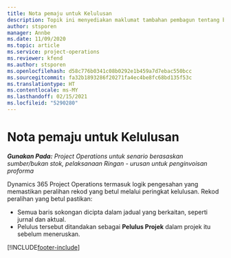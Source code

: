 ```yaml
---
title: Nota pemaju untuk Kelulusan
description: Topik ini menyediakan maklumat tambahan pembagun tentang bekerja dengan pelulus.
author: stsporen
manager: Annbe
ms.date: 11/09/2020
ms.topic: article
ms.service: project-operations
ms.reviewer: kfend
ms.author: stsporen
ms.openlocfilehash: d58c776b0341c08b0292e1b459a7d7ebac550bcc
ms.sourcegitcommit: fa32b1893286f20271fa4ec4be8fc68bd135f53c
ms.translationtype: HT
ms.contentlocale: ms-MY
ms.lasthandoff: 02/15/2021
ms.locfileid: "5290280"
---
```

# <a name="developer-notes-for-approvals"></a>Nota pemaju untuk Kelulusan

_**Gunakan Pada:** Project Operations untuk senario berasaskan sumber/bukan stok, pelaksanaan Ringan - urusan untuk penginvoisan proforma_

Dynamics 365 Project Operations termasuk logik pengesahan yang memastikan peralihan rekod yang betul melalui peringkat kelulusan. Rekod peralihan yang betul pastikan: 

  - Semua baris sokongan dicipta dalam jadual yang berkaitan, seperti jurnal dan aktual.
  - Pelulus tersebut ditandakan sebagai **Pelulus Projek** dalam projek itu sebelum meneruskan.


[!INCLUDE[footer-include](../includes/footer-banner.md)]